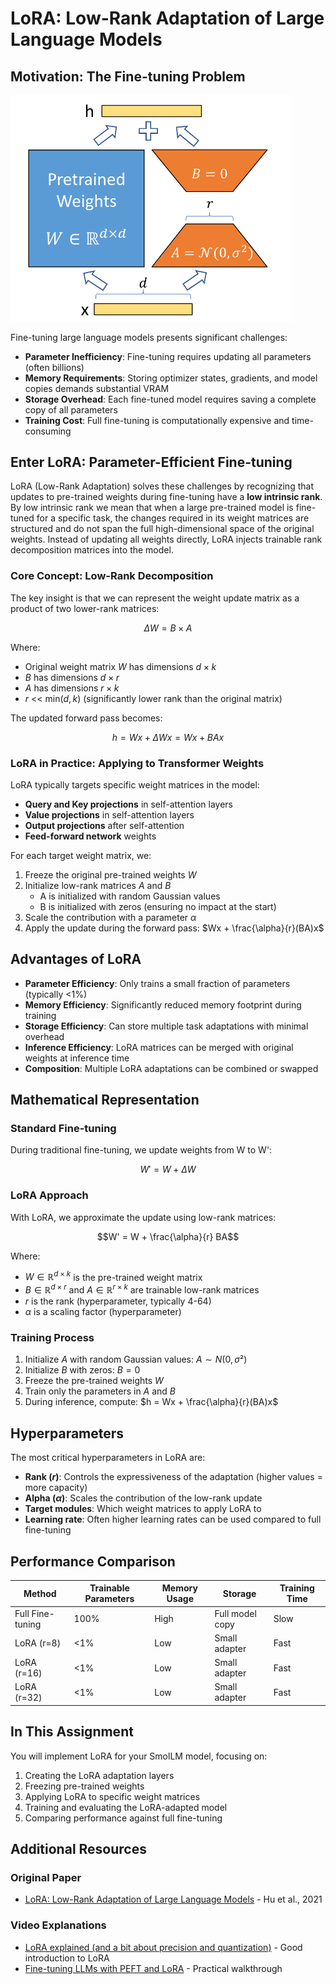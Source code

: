 # LoRA: Low-Rank Adaptation of Large Language Models

## Motivation: The Fine-tuning Problem

<img src="images/adapters.png" alt="Full Fine-tuning vs LoRA" width="450"/>

Fine-tuning large language models presents significant challenges:

- **Parameter Inefficiency**: Fine-tuning requires updating all parameters (often billions)
- **Memory Requirements**: Storing optimizer states, gradients, and model copies demands substantial VRAM
- **Storage Overhead**: Each fine-tuned model requires saving a complete copy of all parameters
- **Training Cost**: Full fine-tuning is computationally expensive and time-consuming

## Enter LoRA: Parameter-Efficient Fine-tuning

LoRA (Low-Rank Adaptation) solves these challenges by recognizing that updates to pre-trained weights during fine-tuning have a **low intrinsic rank**. By low intrinsic rank we mean that when a large pre-trained model is fine-tuned for a specific task, the changes required in its weight matrices are structured and do not span the full high-dimensional space of the original weights. Instead of updating all weights directly, LoRA injects trainable rank decomposition matrices into the model.

### Core Concept: Low-Rank Decomposition

The key insight is that we can represent the weight update matrix as a product of two lower-rank matrices:

```math
\Delta W = B \times A
```

Where:

- Original weight matrix $W$ has dimensions $d \times k$
- $B$ has dimensions $d \times r$
- $A$ has dimensions $r \times k$
- $r$ << min($d, k$) (significantly lower rank than the original matrix)

The updated forward pass becomes:

```math
h = W x + \Delta W x = W x + B A x
```

### LoRA in Practice: Applying to Transformer Weights

LoRA typically targets specific weight matrices in the model:

- **Query and Key projections** in self-attention layers
- **Value projections** in self-attention layers
- **Output projections** after self-attention
- **Feed-forward network** weights

For each target weight matrix, we:

1. Freeze the original pre-trained weights $W$
2. Initialize low-rank matrices $A$ and $B$
   - A is initialized with random Gaussian values
   - B is initialized with zeros (ensuring no impact at the start)
3. Scale the contribution with a parameter $\alpha$
4. Apply the update during the forward pass: $Wx + \frac{\alpha}{r}(BA)x$

## Advantages of LoRA

- **Parameter Efficiency**: Only trains a small fraction of parameters (typically <1%)
- **Memory Efficiency**: Significantly reduced memory footprint during training
- **Storage Efficiency**: Can store multiple task adaptations with minimal overhead
- **Inference Efficiency**: LoRA matrices can be merged with original weights at inference time
- **Composition**: Multiple LoRA adaptations can be combined or swapped

## Mathematical Representation

### Standard Fine-tuning

During traditional fine-tuning, we update weights from W to W':

```math
W' = W + \Delta W
```

### LoRA Approach

With LoRA, we approximate the update using low-rank matrices:

```math
W' = W + \frac{\alpha}{r} BA
```

Where:

- $W \in \mathbb{R}^{d \times k}$ is the pre-trained weight matrix
- $B \in \mathbb{R}^{d \times r}$ and $A \in \mathbb{R}^{r \times k}$ are trainable low-rank matrices
- $r$ is the rank (hyperparameter, typically 4-64)
- $α$ is a scaling factor (hyperparameter)

### Training Process

1. Initialize $A$ with random Gaussian values: $A \sim N(0, σ²)$
2. Initialize $B$ with zeros: $B = 0$
3. Freeze the pre-trained weights $W$
4. Train only the parameters in $A$ and $B$
5. During inference, compute: $h = Wx + \frac{\alpha}{r}(BA)x$

## Hyperparameters

The most critical hyperparameters in LoRA are:

- **Rank ($r$)**: Controls the expressiveness of the adaptation (higher values = more capacity)
- **Alpha ($α$)**: Scales the contribution of the low-rank update
- **Target modules**: Which weight matrices to apply LoRA to
- **Learning rate**: Often higher learning rates can be used compared to full fine-tuning

## Performance Comparison

| Method           | Trainable Parameters | Memory Usage | Storage         | Training Time |
| ---------------- | -------------------- | ------------ | --------------- | ------------- |
| Full Fine-tuning | 100%                 | High         | Full model copy | Slow          |
| LoRA (r=8)       | <1%                  | Low          | Small adapter   | Fast          |
| LoRA (r=16)      | <1%                  | Low          | Small adapter   | Fast          |
| LoRA (r=32)      | <1%                  | Low          | Small adapter   | Fast          |

## In This Assignment

You will implement LoRA for your SmolLM model, focusing on:

1. Creating the LoRA adaptation layers
2. Freezing pre-trained weights
3. Applying LoRA to specific weight matrices
4. Training and evaluating the LoRA-adapted model
5. Comparing performance against full fine-tuning

## Additional Resources

### Original Paper

- [LoRA: Low-Rank Adaptation of Large Language Models](https://arxiv.org/abs/2106.09685) - Hu et al., 2021

### Video Explanations

- [LoRA explained (and a bit about precision and quantization)](https://www.youtube.com/watch?v=t509sv5MT0w) - Good introduction to LoRA
- [Fine-tuning LLMs with PEFT and LoRA](https://www.youtube.com/watch?v=Us5ZFp16PaU) - Practical walkthrough
